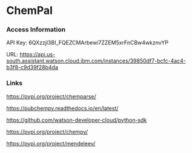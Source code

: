 # ChemPal


### Access Information

API Key: 6QXzzjl3BI_FQEZCMArbewi7ZZEM5xrFnCBw4wkznvYP

URL: https://api.us-south.assistant.watson.cloud.ibm.com/instances/39850df7-bcfc-4ac4-b3f8-c9d39f28b4da



### Links

https://pypi.org/project/chemparse/

https://pubchempy.readthedocs.io/en/latest/

https://github.com/watson-developer-cloud/python-sdk

https://pypi.org/project/chempy/

https://pypi.org/project/mendeleev/

